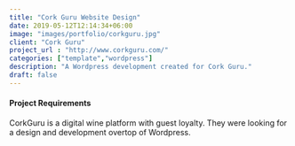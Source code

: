 ```yaml
---
title: "Cork Guru Website Design"
date: 2019-05-12T12:14:34+06:00
image: "images/portfolio/corkguru.jpg"
client: "Cork Guru"
project_url : "http://www.corkguru.com/"
categories: ["template","wordpress"]
description: "A Wordpress development created for Cork Guru."
draft: false
---
```


#### Project Requirements

CorkGuru is a digital wine platform with guest loyalty. They were looking for a design and development overtop of Wordpress.
